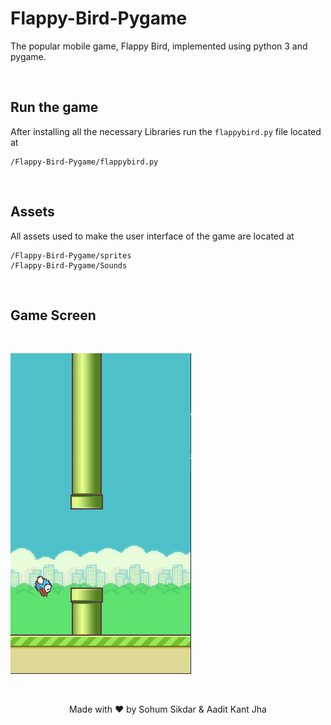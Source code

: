# Flappy-Bird-Pygame 
      
The popular mobile game, Flappy Bird, implemented using python 3 and pygame.

<br>

## Run the game
After installing all the necessary Libraries run the ```flappybird.py``` file located at

    /Flappy-Bird-Pygame/flappybird.py

<br>

## Assets
All assets used to make the user interface of the game are located at
    
    /Flappy-Bird-Pygame/sprites
    /Flappy-Bird-Pygame/Sounds


<br>

<!-- ## Main Menu -->

<!-- <br> -->

<!-- ![Alt text](src/main/resources/com/example/demo/mainMenuDemo.png "Main Menu") -->


<!-- <br> -->

<!-- ## Rule Page -->

<!-- <br> -->

<!-- ![Alt text](src/main/resources/com/example/demo/ruleScreenDemo.png "Rules") -->

<!-- <br> -->

## Game Screen

<br>

<p align="center">

![Alt text](static_gui/gameplay.png "Game Screen")

</p>
<br>

<p align="center">
Made with ❤️ by Sohum Sikdar & Aadit Kant Jha
</p>
